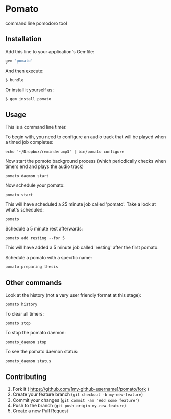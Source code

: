 # Pomato

command line pomodoro tool

## Installation

Add this line to your application's Gemfile:

```ruby
gem 'pomato'
```

And then execute:

    $ bundle

Or install it yourself as:

    $ gem install pomato

## Usage

This is a command line timer.

To begin with, you need to configure an audio track that will be played when a timed job completes:

    echo '~/Dropbox/reminder.mp3' | bin/pomato configure

Now start the pomoto background process  (which periodically checks when timers end and plays the audio track)

    pomato_daemon start

Now schedule your pomato:

    pomato start

This will have scheduled a 25 minute job called 'pomato'. Take a look at what's scheduled:

    pomato

Schedule a 5 minute rest afterwards:

    pomato add resting --for 5

This will have added a 5 minute job called 'resting' after the first pomato.

Schedule a pomato with a specific name:

    pomato preparing thesis

## Other commands

Look at the history (not a very user friendly format at this stage):

    pomato history

To clear all timers:

    pomato stop

To stop the pomato daemon:

    pomato_daemon stop

To see the pomato daemon status:

    pomato_daemon status

## Contributing

1. Fork it ( https://github.com/[my-github-username]/pomato/fork )
2. Create your feature branch (`git checkout -b my-new-feature`)
3. Commit your changes (`git commit -am 'Add some feature'`)
4. Push to the branch (`git push origin my-new-feature`)
5. Create a new Pull Request
